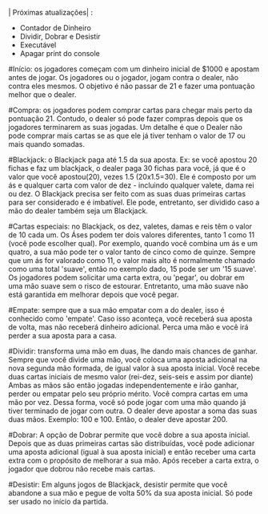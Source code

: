 | Próximas atualizações| : 

- Contador de Dinheiro
- Dividir, Dobrar e Desistir
- Executável 
- Apagar print do console



#Início: os jogadores começam com um dinheiro inicial de $1000 e apostam antes de jogar. Os jogadores ou o jogador, jogam contra o dealer, não contra eles mesmos. O objetivo é não passar de 21 e fazer uma pontuação melhor que o dealer.

#Compra: os jogadores podem comprar cartas para chegar mais perto da pontuação 21. Contudo, o dealer só pode fazer compras depois que os jogadores terminarem as suas jogadas. Um detalhe é que o Dealer não pode comprar mais cartas se as que ele já tiver tenham o valor de 17 ou mais quando somadas.

#Blackjack: o Blackjack paga até 1.5 da sua aposta. Ex: se você  apostou 20 fichas e faz um blackjack, o dealer paga 30 fichas para você, já que é o valor que você apostou(20), vezes 1.5 (20x1.5=30). Ele é composto por um ás e qualquer carta com valor de dez - incluindo qualquer valete, dama rei ou dez. O Blackjack precisa ser feito com as suas duas primeiras cartas para ser considerado e é imbatível. Ele pode, entretanto, ser dividido caso a mão do dealer também seja um Blackjack. 

#Cartas especiais: no Blackjack, os dez, valetes, damas e reis têm o valor de 10 cada um. Os Áses podem ter dois valores diferentes, tanto 1 como 11 (você pode escolher qual). Por exemplo, quando você combina um ás e um quatro, a sua mão pode ter o valor tanto de cinco como de quinze. Sempre que um ás for valorado como 11, o valor mais alto é normalmente chamado como uma total 'suave', então no exemplo dado, 15 pode ser um '15 suave'. Os jogadores podem solicitar uma carta extra, ou 'pegar', ou dobrar em uma mão suave sem o risco de estourar. Entretanto, uma mão suave não está garantida em melhorar depois que você pegar. 

#Empate: sempre que a sua mão empatar com a do dealer, isso é conhecido como 'empate'. Caso isso aconteça, você receberá sua aposta de volta, mas não receberá dinheiro adicional. Perca uma mão e você irá perder a sua aposta para a casa.

#Dividir: transforma uma mão em duas, lhe dando mais chances de ganhar. Sempre que você divide uma mão, você coloca uma aposta adicional na nova segunda mão formada, de igual valor à sua aposta inicial. Você recebe duas cartas iniciais de mesmo valor (rei-dez, seis-seis e assim por diante) Ambas as mãos são então jogadas independentemente e irão ganhar, perder ou empatar pelo seu próprio mérito. Você compra cartas em uma mão por vez. Dessa forma, você só pode jogar com uma mão quando já tiver terminado de jogar com outra. O dealer deve apostar a soma das suas duas mãos. Exemplo: 100 e 100. Então, o dealer deve apostar 200.

#Dobrar: A opção de Dobrar permite que você dobre a sua aposta inicial. Depois que as duas primeiras cartas são distribuídas, você pode adicionar uma aposta adicional (igual à sua aposta inicial) e então receber uma carta extra com o propósito de melhorar a sua mão. Após receber a carta extra, o jogador que dobrou não recebe mais cartas.

#Desistir: Em alguns jogos de Blackjack, desistir permite que você abandone a sua mão e pegue de volta 50% da sua aposta inicial. Só pode ser usado no início da partida.
